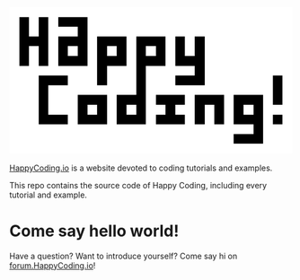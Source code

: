 [![Happy Coding](images/logo-vertical-large.png)](https://happycoding.io)

[HappyCoding.io](http://HappyCoding.io) is a website devoted to coding tutorials and examples.

This repo contains the source code of Happy Coding, including every tutorial and example.

# Come say hello world!

Have a question? Want to introduce yourself? Come say hi on [forum.HappyCoding.io](https://forum.HappyCoding.io)!
